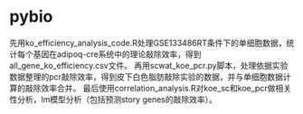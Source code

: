 # pybio
先用ko_efficiency_analysis_code.R处理GSE133486RT条件下的单细胞数据，统计每个基因在adipoq-cre系统中的理论敲除效率，得到all_gene_ko_efficiency.csv文件。
再用scwat_koe_pcr.py脚本，处理依据实验数据整理的pcr敲除效率，得到皮下白色脂肪敲除实验的数据，并与单细胞数据计算的敲除效率合并。
最后使用correlation_analysis.R对koe_sc和koe_pcr做相关性分析，lm模型分析（包括预测story genes的敲除效率）。
